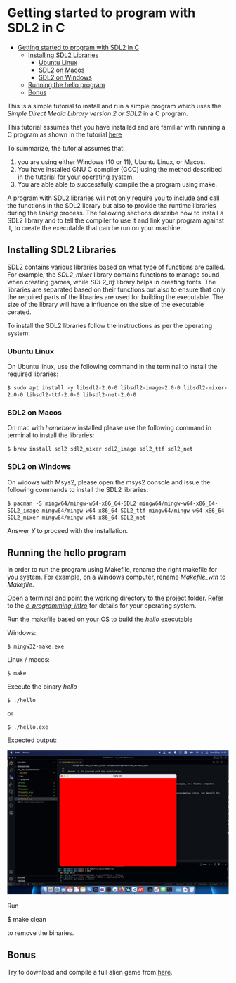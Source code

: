 # Getting started to program with SDL2 in C

- [Getting started to program with SDL2 in C](#getting-started-to-program-with-sdl2-in-c)
  - [Installing SDL2 Libraries](#installing-sdl2-libraries)
    - [Ubuntu Linux](#ubuntu-linux)
    - [SDL2 on Macos](#sdl2-on-macos)
    - [SDL2 on Windows](#sdl2-on-windows)
  - [Running the hello program](#running-the-hello-program)
  - [Bonus](#bonus)

This is a simple tutorial to install and run a simple program which uses the _Simple Direct Media Library version 2 or SDL2_ in a C program.

This tutorial assumes that you have installed and are familiar with running a C program as shown in the tutorial [here](https://github.com/Makerspace-KTH/c_programing_intro)

To summarize, the tutorial assumes that:

1. you are using either Windows (10 or 11), Ubuntu Linux, or Macos.
2. You have installed GNU C compiler (GCC) using the method described in the tutorial for your operating system. 
3. You are able able to successfully compile the a program using make.

A program with SDL2 libraries will not only require you to include and call the functions in the SDL2 library but also to provide the runtime libraries during the _linking_ process. The following sections describe how to install a SDL2 library and to tell the compiler to use it and link your program against it, to create the executable that can be run on your machine.

## Installing SDL2 Libraries

SDL2 contains various libraries based on what type of functions are called. For example, the _SDL2\_mixer_ library contains functions to manage sound when creating games, while _SDL2\_ttf_ library helps in creating fonts. The libraries are separated based on their functions but also to ensure that only the required parts of the libraries are used for building the executable. The size of the library will have a influence on the size of the executable cerated.

To install the SDL2 libraries follow the instructions as per the operating system:

### Ubuntu Linux

On Ubuntu linux, use the following command in the terminal to install the required libraries:

    $ sudo apt install -y libsdl2-2.0-0 libsdl2-image-2.0-0 libsdl2-mixer-2.0-0 libsdl2-ttf-2.0-0 libsdl2-net-2.0-0

### SDL2 on Macos

On mac with _homebrew_ installed please use the following command in terminal to install the libraries:

    $ brew install sdl2 sdl2_mixer sdl2_image sdl2_ttf sdl2_net

### SDL2 on Windows

On widows with Msys2, please open the msys2 console and issue the following commands to install the SDL2 libraries.

    $ pacman -S mingw64/mingw-w64-x86_64-SDL2 mingw64/mingw-w64-x86_64-SDL2_image mingw64/mingw-w64-x86_64-SDL2_ttf mingw64/mingw-w64-x86_64-SDL2_mixer mingw64/mingw-w64-x86_64-SDL2_net

Answer _Y_ to proceed with the installation.

## Running the hello program

In order to run the program using Makefile, rename the right makefile for you system. For example, on a Windows computer, rename _Makefile\_win_ to _Makefile_. 

Open a terminal and point the working directory to the project folder. Refer to the [_c\_programming\_intro_](https://github.com/Makerspace-KTH/c_programing_intro#4-launch-and-run-a-c-program) for details for your operating system.

Run the makefile based on your OS to build the _hello_ executable

Windows:

    $ mingw32-make.exe

Linux / macos:

    $ make

Execute the binary _hello_

    $ ./hello 

or

    $ ./hello.exe

Expected output:

![Expected Output](contents/expected-output.png?raw=true "Expected output")

Run

$ make clean

to remove the binaries.

## Bonus

Try to download and compile a full alien game from [here](https://github.com/Makerspace-KTH/alien).
